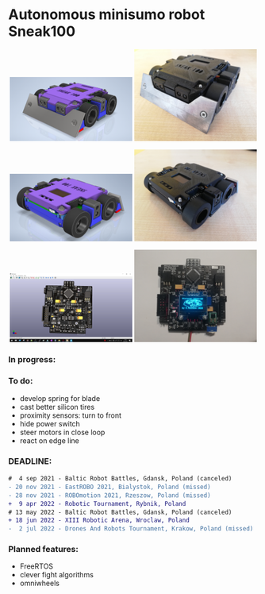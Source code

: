 # Autonomous minisumo robot Sneak100 

<p align="center">
  <img src="/docs/readme/screen_front.PNG" width="49%" />
  <img src="/docs/readme/real_front.jpg" width="49%" />
</p>

<p align="center">
  <img src="/docs/readme/screen_back.PNG" width="49%" />
  <img src="/docs/readme/real_back.jpg" width="49%" />
</p>

<p align="center">
  <img src="/docs/readme/screen_board.png" width="49%" />
  <img src="/docs/readme/real_board.jpg" width="49%" />
</p>

### In progress:

### To do:
- develop spring for blade
- cast better silicon tires
- proximity sensors: turn to front
- hide power switch
- steer motors in close loop
- react on edge line

### DEADLINE:
```diff
#  4 sep 2021 - Baltic Robot Battles, Gdansk, Poland (canceled)
- 20 nov 2021 - EastROBO 2021, Bialystok, Poland (missed)
- 28 nov 2021 - ROBOmotion 2021, Rzeszow, Poland (missed)
+  9 apr 2022 - Robotic Tournament, Rybnik, Poland
# 13 may 2022 - Baltic Robot Battles, Gdansk, Poland (canceled)
+ 18 jun 2022 - XIII Robotic Arena, Wroclaw, Poland
-  2 jul 2022 - Drones And Robots Tournament, Krakow, Poland (missed)
```

### Planned features:
- FreeRTOS
- clever fight algorithms
- omniwheels
